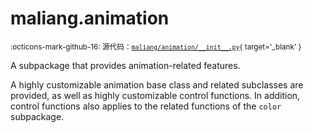 # maliang.animation

<small>:octicons-mark-github-16: 源代码：[`maliang/animation/__init__.py`](https://github.com/Xiaokang2022/maliang/blob/3.0.0/maliang/animation/__init__.py){ target='_blank' }</small>

A subpackage that provides animation-related features.

A highly customizable animation base class and related subclasses are provided,
as well as highly customizable control functions. In addition, control
functions also applies to the related functions of the `color` subpackage.


